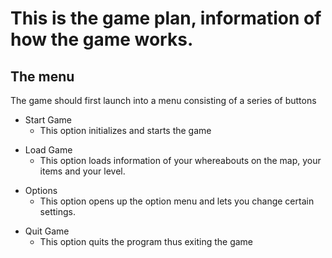 # This is the game plan, information of how the game works.

## The menu
The game should first launch into a menu consisting of a series of buttons
- Start Game
  - This option initializes and starts the game
     
* Load Game
  - This option loads information of your whereabouts on the map, your items and your level.
+ Options
  - This option opens up the option menu and lets you change certain settings.
    
- Quit Game 
  - This option quits the program thus exiting the game
